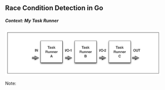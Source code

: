 ## Race Condition Detection in Go

##### Context: My Task Runner

![taskrunner](resources/taskrunner-4.png)

Note:
